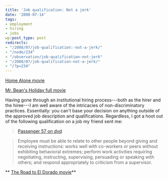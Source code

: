 ```yaml
---
title: 'Job qualification: Not a jerk'
date: '2008-07-14'
tags:
- employment
- hiring
- jobs
wp:post_type: post
redirects:
- "/2008/07/job-qualification:-not-a-jerk/"
- "/node/234"
- "/observation/job-qualification-not-jerk"
- "/2008/07/job-qualification-not-a-jerk/"
- "/?p=234"
---
```


[Home Alone movie](http://www.womeningreen.org/?home_alone)

[Mr. Bean's Holiday full movie](http://www.centralbasin.org/blog/?mr_bean_s_holiday)

Having gone through an institutional hiring process---both as the hirer and the hiree---I am well aware of the intricacies of non-discriminatory practices. Essentially: you can't base your decision on anything outside of the approved job description and qualifications. Regardless, I got a hoot out of the following qualification on a job my friend sent me:

>

>

> [Passenger 57 on dvd](http://utero.pe/?passenger_57)

> Employee must be able to relate to other people beyond giving and receiving instructions: works well with co-workers or peers without exhibiting behavioral extremes; perform work activities requiring negotiating, instructing, supervising, persuading or speaking with others; and respond appropriately to criticism from a supervisor.

** [The Road to El Dorado movie](http://utero.pe/?the_road_to_el_dorado)**
